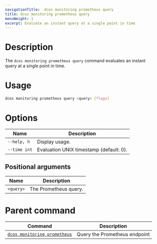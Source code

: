 ```yaml
---
navigationTitle:  dcos monitoring prometheus query
title: dcos monitoring prometheus query
menuWeight: 1
excerpt: Evaluate an instant query at a single point in time
---
```


# Description

The `dcos monitoring prometheus query` command evaluates an instant query at a single point in time.

# Usage

```bash
dcos monitoring prometheus query <query> [flags]
```

# Options

| Name |  Description |
|---------|-------------|
| `--help, h`   |   Display usage. |
| `--time int`   |   Evaluation UNIX timestamp (default: 0). |

## Positional arguments

| Name |  Description |
|---------|-------------|
| `<query>`   |  The Prometheus query. |

# Parent command

| Command | Description |
|---------|-------------|
| [`dcos monitoring prometheus`](../) |  Query the Prometheus endpoint |
